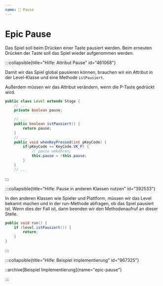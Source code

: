 ```yaml
---
name: 🥈 Pause 
---
```


# Epic Pause

Das Spiel soll beim Drücken einer Taste pausiert werden. Beim erneuten Drücken der Taste soll das Spiel wieder aufgenommen werden.

:::collapsible{title="Hilfe: Attribut Pause" id="461068"}

Damit wir das Spiel global pausieren können, brauchen wir ein Attribut in der Level-Klasse und eine Methode `istPausiert`.

Außerdem müssen wir das Attribut verändern, wenn die P-Taste gedrückt wird.

```java
public class Level extends Stage {
    // ...
    private boolean pause;

    // ...
    public boolean istPausiert() {
        return pause;
    }
    // ...
    public void whenKeyPressed(int pKeyCode) {
        if(pKeyCode == KeyCode.VK_P) {
            // pause umkehren;
            this.pause = !this.pause;
        }
    }
    // ...
```

:::

:::collapsible{title="Hilfe: Pause in anderen Klassen nutzen" id="392533"}

In den anderen Klassen wie Spieler und Plattform, müssen wir das Level bekannt machen und in der run-Methode abfragen, ob das Spiel pausiert ist. Wenn dies der Fall ist, dann beenden wir den Methodenaufruf an dieser Stelle.

```java
public void run() {
    if (level.istPausiert()) {
        return;
    }
}
```

:::

:::collapsible{title="Hilfe: Beispiel Implementierung" id="967325"}

::archive[Beispiel Implementierung]{name="epic-pause"}

:::
